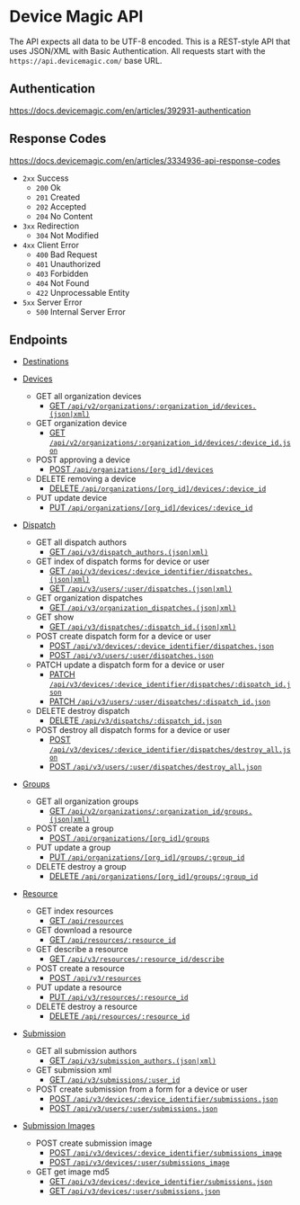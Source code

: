 # Device Magic API
The API expects all data to be UTF-8 encoded.
This is a REST-style API that uses JSON/XML with Basic Authentication.
All requests start with the `https://api.devicemagic.com/` base URL.

## Authentication

https://docs.devicemagic.com/en/articles/392931-authentication

## Response Codes
https://docs.devicemagic.com/en/articles/3334936-api-response-codes

* `2xx` Success
  * `200` Ok
  * `201` Created
  * `202` Accepted
  * `204` No Content
* `3xx` Redirection
  * `304` Not Modified
* `4xx` Client Error  
  * `400` Bad Request
  * `401` Unauthorized
  * `403` Forbidden
  * `404` Not Found
  * `422` Unprocessable Entity
* `5xx` Server Error
  * `500` Internal Server Error

## Endpoints

  * [Destinations](./doc/api/destinations.md)

  * [Devices](./doc/api/device.md)
    * GET all organization devices
      * [GET `/api/v2/organizations/:organization_id/devices.(json|xml)`](./doc/api/devices.md#jsonxml-get-all-organization-devices)
    * GET organization device
      * [GET `/api/v2/organizations/:organization_id/devices/:device_id.json`](./doc/api/devices.md#jsonxml-get-organization-device)
    * POST approving a device
      * [POST `/api/organizations/[org_id]/devices`](./doc/api/group.md#post-approving-a-device)
    * DELETE removing a device
      * [DELETE `/api/organizations/[org_id]/devices/:device_id`](./doc/api/group.md#delete-removing-a-device)      
    * PUT update device
      * [PUT `/api/organizations/[org_id]/devices/:device_id`](./doc/api/group.md#jsonxml-put-update-device)
  * [Dispatch](./doc/api/dispatch.md)
    * GET all dispatch authors
      * [GET `/api/v3/dispatch_authors.(json|xml)`](./doc/api/dispatch.md#jsonxml-get-all-dispatch-authors)
    * GET index of dispatch forms for device or user
      * [GET `/api/v3/devices/:device_identifier/dispatches.(json|xml)`](./doc/api/dispatch.md#jsonxml-get-index-dispatch-forms-for-a-device)
      * [GET `/api/v3/users/:user/dispatches.(json|xml)`](./doc/api/dispatch.md#jsonxml-get-index-dispatch-forms-for-a-user)
    * GET organization dispatches
      * [GET `/api/v3/organization_dispatches.(json|xml)`](./doc/api/dispatch.md#jsonxml-get-organization-dispatches)
    * GET show
      * [GET `/api/v3/dispatches/:dispatch_id.(json|xml)`](./doc/api/dispatch.md#jsonxml-get-show-dispatch)
    * POST create dispatch form for a device or user
      * [POST `/api/v3/devices/:device_identifier/dispatches.json`](./doc/api/dispatch.md#jsonxml-post-create-dispatch-form-for-a-device)
      * [POST `/api/v3/users/:user/dispatches.json`](./doc/api/dispatch.md#jsonxml-post-create-dispatch-form-for-a-user)
    * PATCH update a dispatch form for a device or user
      * [PATCH `/api/v3/devices/:device_identifier/dispatches/:dispatch_id.json`](./doc/api/dispatch.md#jsonxml-patch-update-dispatch-form-for-a-device)
      * [PATCH `/api/v3/users/:user/dispatches/:dispatch_id.json`](./doc/api/dispatch.md#jsonxml-patch-update-dispatch-form-for-a-user)
    * DELETE destroy dispatch
      * [DELETE `/api/v3/dispatchs/:dispatch_id.json`](./doc/api/dispatch.md#json-delete-destroy-dispatch)
    * POST destroy all dispatch forms for a device or user
      * [POST `/api/v3/devices/:device_identifier/dispatches/destroy_all.json`](./doc/api/dispatch.md#json-post-destroy-all-dispatch-forms-for-a-device)
      * [POST `/api/v3/users/:user/dispatches/destroy_all.json`](./doc/api/dispatch.md#json-post-destroy-all-dispatch-forms-for-a-user)
  * [Groups](./doc/api/group.md)
    * GET all organization groups
      * [GET `/api/v2/organizations/:organization_id/groups.(json|xml)`](./doc/api/group.md#jsonxml-get-all-organization-groups)
    * POST create a group
      * [POST `/api/organizations/[org_id]/groups`](./doc/api/group.md#jsonxml-post-create-group)
    * PUT update a group
      * [PUT `/api/organizations/[org_id]/groups/:group_id`](./doc/api/group.md#jsonxml-put-update-group)
    * DELETE destroy a group
      * [DELETE `/api/organizations/[org_id]/groups/:group_id`](./doc/api/group.md#delete-destroy-group)      

  * [Resource](./doc/api/resource.md)
    * GET index resources
      * [GET `/api/resources`](./doc/api/resource.md#jsonxml-get-index-resources)
    * GET download a resource
      * [GET `/api/resources/:resource_id`](./doc/api/resource.md#get-download-resource)
    * GET describe a resource
      * [GET `/api/v3/resources/:resource_id/describe`](./doc/api/resource.md#jsonxml-get-describe-resource)
    * POST create a resource
      * [POST `/api/v3/resources`](./doc/api/resource.md#json-post-create-resource)
    * PUT update a resource
      * [PUT `/api/v3/resources/:resource_id`](./doc/api/resource.md#json-put-update-resource)
    * DELETE destroy a resource
      * [DELETE `/api/resources/:resource_id`](./doc/api/resource.md#delete-destroy-resource)      
  * [Submission](./doc/api/submission.md)
    * GET all submission authors
      * [GET `/api/v3/submission_authors.(json|xml)`](./doc/api/submission.md#jsonxml-get-all-submission-authors)
    * GET submission xml
      * [GET `/api/v3/submissions/:user_id`](./doc/api/submission.md#xml-get-submission-xml)
    * POST create submission from a form for a device or user
      * [POST `/api/v3/devices/:device_identifier/submissions.json`](./doc/api/submission.md#json-post-create-submission-from-a-form-for-a-device)
      * [POST `/api/v3/users/:user/submissions.json`](./doc/api/submission.md#json-post-create-submission-from-a-form-for-a-user)
  * [Submission Images](./doc/api/submission_image.md)
    * POST create submission image  
      * [POST `/api/v3/devices/:device_identifier/submissions_image`](./doc/api/submission_image.md#post-create-submission-image-for-a-device)
      * [POST `/api/v3/devices/:user/submissions_image`](./doc/api/submission_image.md#post-create-submission-image-for-a-user)
    * GET get image md5  
      * [GET `/api/v3/devices/:device_identifier/submissions.json`](./doc/api/submission_image.md#get-submission-image-md5-for-a-device)
      * [GET `/api/v3/devices/:user/submissions.json`](./doc/api/submission_image.md#get-submission-image-md5-for-a-user)

